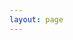```yaml
---
layout: page
---
```

<script setup>
import {
  VPTeamPage,
  VPTeamPageTitle,
  VPTeamMembers,
  VPTeamPageSection
} from 'vitepress/theme'

const hqLeaders = [
  { avatar: '/about/hq/2023/suika.png', name: '瓜', title: '社长' },
  { avatar: '/about/hq/avatar.png', name: 'wiccan', title: '副社' },
  { avatar: '/about/hq/avatar.png', name: '六花', title: '副社' },
  { avatar: '/about/hq/2023/zeit.jpeg', name: 'zeit', title: '副社' },
  { avatar: '/about/hq/avatar.png', name: 'kanoto', title: '副社' },
];

const vaMembers = [
  { avatar: '/about/hq/2023/烧烤.jpeg', name: '烧烤', title: '部长' },
  { avatar: '/about/hq/avatar.png', name: 'cosθ', title: '歌姬组组长' },
  { avatar: '/about/hq/2023/安轩.jpeg', name: '安轩', title: 'cv组组长' },
];

const editMembers = [
  { avatar: '/about/hq/avatar.png', name: '枕风眠', title: '部长' },
  { avatar: '/about/hq/avatar.png', name: '雕霜', title: '文编' },
  { avatar: '/about/hq/avatar.png', name: '吸吸', title: '美编' },
  { avatar: '/about/hq/2023/始华.jpeg', name: '始华', title: '特别鸣谢' },
];

const cosMembers = [
  { avatar: '/about/hq/2023/风沉白.jpeg', name: '风沉白', title: '部长' },
  { avatar: '/about/hq/2023/北洛.jpeg', name: '北洛', title: '副部长' },
];

const wotaMembers = [
  { avatar: '/about/hq/2023/悠梦.jpeg', name: '悠梦', title: '部长' },
];

const darkMembers = [
  { avatar: '/about/hq/2023/茂桑.jpeg', name: '茂桑', title: '部长' },
  { avatar: '/about/hq/2023/干君.jpeg', name: '干君', title: '线上组组长' },
  { avatar: '/about/hq/2023/涅普智可.png', name: '涅普智可', title: '秘书组组长' },
  { avatar: '/about/hq/2023/土川.jpeg', name: '土川', title: '外联组组长' },
];

const vupMembers = [
  { avatar: '/about/hq/avatar.png', name: '白珞', title: '组长' },
];

const bandMembers = [
  { avatar: '/about/hq/2023/纱橙靈.jpeg', name: '纱橙靈', title: '团长' },
];

</script>

<VPTeamPage>
  <VPTeamPageTitle>
    <template #title>2023HQ</template>
    <template #lead>2023.6-2024.6</template>
  </VPTeamPageTitle>

  <VPTeamPageSection>
    <template #title>社长团</template>
    <template #members>
      <VPTeamMembers size="small" :members="hqLeaders" />
    </template>
  </VPTeamPageSection>

  <VPTeamPageSection>
    <template #title>演音部</template>
    <template #members>
      <VPTeamMembers size="small" :members="vaMembers" />
    </template>
  </VPTeamPageSection>

  <VPTeamPageSection>
    <template #title>编辑部</template>
    <template #members>
      <VPTeamMembers size="small" :members="editMembers" />
    </template>
  </VPTeamPageSection>

  <VPTeamPageSection>
    <template #title>cos部</template>
    <template #members>
      <VPTeamMembers size="small" :members="cosMembers" />
    </template>
  </VPTeamPageSection>

  <VPTeamPageSection>
    <template #title>暗部</template>
    <template #members>
      <VPTeamMembers size="small" :members="darkMembers" />
    </template>
  </VPTeamPageSection>

  <VPTeamPageSection>
    <template #title>wota艺部</template>
    <template #members>
      <VPTeamMembers size="small" :members="wotaMembers" />
    </template>
  </VPTeamPageSection>

  <VPTeamPageSection>
    <template #title>夏樱组</template>
    <template #members>
      <VPTeamMembers size="small" :members="vupMembers" />
    </template>
  </VPTeamPageSection>

  <VPTeamPageSection>
    <template #title>夏樱乐团</template>
    <template #members>
      <VPTeamMembers size="small" :members="bandMembers" />
    </template>
  </VPTeamPageSection>
</VPTeamPage>
